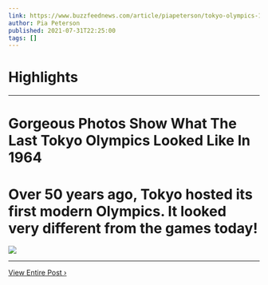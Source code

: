 ```yaml
---
link: https://www.buzzfeednews.com/article/piapeterson/tokyo-olympics-1964-photos
author: Pia Peterson
published: 2021-07-31T22:25:00
tags: []
---
```

# Highlights


---
# Gorgeous Photos Show What The Last Tokyo Olympics Looked Like In 1964
# Over 50 years ago, Tokyo hosted its first modern Olympics. It looked very different from the games today!

![](https://img.buzzfeed.com/buzzfeed-static/static/2021-07/29/21/campaign_images/a074b1877fa2/gorgeous-photos-show-what-the-last-tokyo-olympics-2-3203-1627595748-30_dblbig.jpg)

---

[View Entire Post ›](https://www.buzzfeednews.com/article/piapeterson/tokyo-olympics-1964-photos)